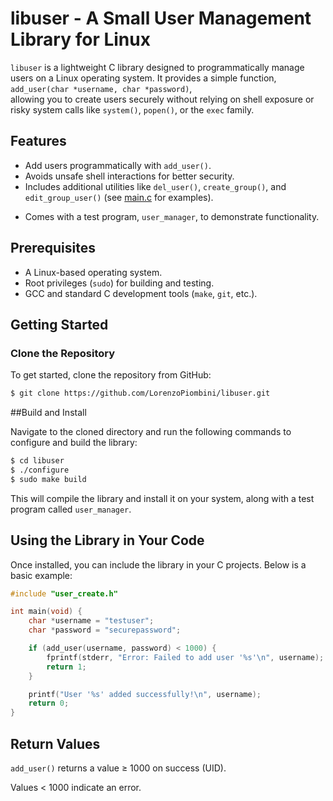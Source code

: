 # libuser - A Small User Management Library for Linux

`libuser` is a lightweight C library designed to programmatically manage users on a Linux operating system. It provides a simple function, `add_user(char *username, char *password)`,  
allowing you to create users securely without relying on shell exposure or risky system calls like `system()`, `popen()`, or the `exec` family.

## Features
- Add users programmatically with `add_user()`.
- Avoids unsafe shell interactions for better security.
- Includes additional utilities like `del_user()`, `create_group()`, and `edit_group_user()` (see [main.c] for examples).

[main.c]: src/main.c 
- Comes with a test program, `user_manager`, to demonstrate functionality.

## Prerequisites
- A Linux-based operating system.
- Root privileges (`sudo`) for building and testing.
- GCC and standard C development tools (`make`, `git`, etc.).

## Getting Started

### Clone the Repository
To get started, clone the repository from GitHub:

```bash
$ git clone https://github.com/LorenzoPiombini/libuser.git
```


##Build and Install

Navigate to the cloned directory and run the following commands to configure and build the library:

```bash
$ cd libuser
$ ./configure
$ sudo make build
```

This will compile the library and install it on your system, along with a test program called `user_manager`.

## Using the Library in Your Code

Once installed, you can include the library in your C projects. Below is a basic example:

```c    
#include "user_create.h"

int main(void) {
    char *username = "testuser";
    char *password = "securepassword";

    if (add_user(username, password) < 1000) {
        fprintf(stderr, "Error: Failed to add user '%s'\n", username);
        return 1;
    }

    printf("User '%s' added successfully!\n", username);
    return 0;
}
```

## Return Values

`add_user()` returns a value ≥ 1000 on success (UID).

Values < 1000 indicate an error.



